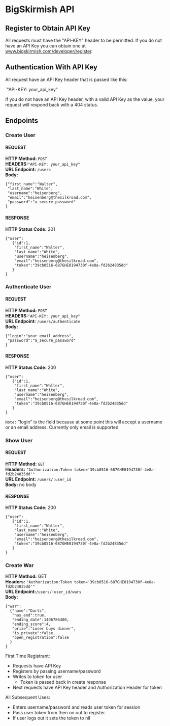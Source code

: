 # BigSkirmish API

## Register to Obtain API Key
All requests must have the "API-KEY" header to be permitted. If you do
not have an API Key you can obtain one at
www.bigskirmish.com/developer/register.

## Authentication With API Key
All request have an API Key header that is passed like this:  

`"API-KEY: your_api_key"  

If you do not have an API Key header, with a valid API Key as the value,
your request will respond back with a 404 status.

## Endpoints  

### Create User

#### REQUEST  
**HTTP Method:** `POST`  
**HEADERS:**`"API-KEY: your_api_key"`  
**URL Endpoint:** `/users`  
**Body:**  
```
{"first_name":"Walter",
 "last_name":"White",
 "username":"heisenberg",
 "email":"heisenberg@thesilkroad.com",
 "password":"a_secure_password"
}
```

#### RESPONSE  
**HTTP Status Code:** 201  
```
{"user":
   {"id":1,
    "first_name":"Walter",
    "last_name":"White",
    "username":"heisenberg",
    "email":"heisenberg@thesilkroad.com",
    "token":"39cb0516-687GHE0194730f-4e8a-fd2b24835dd"
   }
}
```

### Authenticate User

#### REQUEST  
**HTTP Method:** `POST`  
**HEADERS:**`"API-KEY: your_api_key"`  
**URL Endpoint:** `/users/authenticate`  
**Body:**  
```
{"login":"your_email_address",
 "password":"a_secure_password"
}
```

#### RESPONSE  
**HTTP Status Code:** 200
```
{"user":
   {"id":1,
    "first_name":"Walter",
    "last_name":"White",
    "username":"heisenberg",
    "email":"heisenberg@thesilkroad.com",
    "token":"39cb0516-687GHE0194730f-4e8a-fd2b24835dd"
   }
}
```
`Note:` "login" is the field because at some point this will accept a
username or an email address. Currently only email is supported


### Show User  

#### REQUEST  
**HTTP Method:** `GET`  
**Headers:** `"Authorization:Token token='39cb0516-687GHE0194730f-4e8a-fd2b24835dd'"`  
**URL Endpoint:** `/users/:user_id`  
**Body:** no body  

#### RESPONSE  
**HTTP Status Code:** 200  
```
{"user":
   {"id":1,
    "first_name":"Walter",
    "last_name":"White",
    "username":"heisenberg",
    "email":"heisenberg@thesilkroad.com",
    "token":"39cb0516-687GHE0194730f-4e8a-fd2b24835dd"
   }
}
```

### Create War
**HTTP Method:** GET  
**Headers:** `"Authorization:Token token='39cb0516-687GHE0194730f-4e8a-fd2b24835dd'"`  
**URL Endpoint:**`/users/:user_id/wars`  
**Body:**
```
{"war":
  {"name":"Darts",
   "has_end":true,
   "ending_date":1406786400,
   "ending_score":4,
   "prize":"Loser buys dinner",
   "is_private":false,
   "open_registration":false
  }
}
```



First Time Registrant:
- Requests have API Key
- Registers by passing username/password
- Writes to token for user
  - Token is passed back in create response
- Next requests have API Key header and Authorization Header for token

All Subsequent Uses:
- Enters username/password and reads user token for session
- Pass user token from then on out to register.
- If user logs out it sets the token to nil

